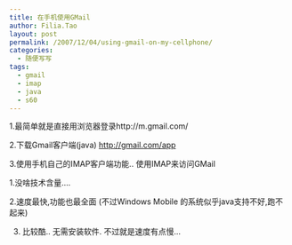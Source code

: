 ```yaml
---
title: 在手机使用GMail
author: Filia.Tao
layout: post
permalink: /2007/12/04/using-gmail-on-my-cellphone/
categories:
  - 随便写写
tags:
  - gmail
  - imap
  - java
  - s60
---
```

1.最简单就是直接用浏览器登录http://m.gmail.com/

2.下载Gmail客户端(java) http://gmail.com/app

3.使用手机自己的IMAP客户端功能.. 使用IMAP来访问GMail

1.没啥技术含量&#8230;.

2.速度最快,功能也最全面 (不过Windows Mobile 的系统似乎java支持不好,跑不起来)

3. 比较酷.. 无需安装软件. 不过就是速度有点慢&#8230;